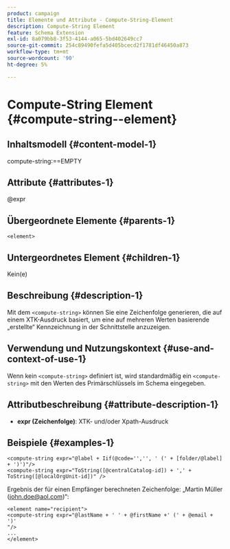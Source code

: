```yaml
---
product: campaign
title: Elemente und Attribute - Compute-String-Element
description: Compute-String Element
feature: Schema Extension
exl-id: 8a079bb8-3f53-4144-a065-5bd402649cc7
source-git-commit: 254c89490fefa5d405bcecd2f1781df46450a873
workflow-type: tm+mt
source-wordcount: '90'
ht-degree: 5%

---
```


# Compute-String Element {#compute-string--element}


## Inhaltsmodell {#content-model-1}

compute-string:==EMPTY

## Attribute {#attributes-1}

@expr

## Übergeordnete Elemente {#parents-1}

`<element>`

## Untergeordnetes Element {#children-1}

Kein(e)

## Beschreibung {#description-1}

Mit dem `<compute-string>` können Sie eine Zeichenfolge generieren, die auf einem XTK-Ausdruck basiert, um eine auf mehreren Werten basierende „erstellte“ Kennzeichnung in der Schnittstelle anzuzeigen.

## Verwendung und Nutzungskontext {#use-and-context-of-use-1}

Wenn kein `<compute-string>` definiert ist, wird standardmäßig ein `<compute-string>` mit den Werten des Primärschlüssels im Schema eingegeben.

## Attributbeschreibung {#attribute-description-1}

* **expr (Zeichenfolge)**: XTK- und/oder Xpath-Ausdruck

## Beispiele {#examples-1}

```
<compute-string expr="@label + Iif(@code='','', ' (' + [folder/@label] + ')')"/>  
<compute-string expr="ToString([@centralCatalog-id]) + ',' + ToString([@localOrgUnit-id])" />
```

Ergebnis der für einen Empfänger berechneten Zeichenfolge: „Martin Müller (john.doe@aol.com)“:

```
<element name="recipient">
<compute-string expr="@lastName + ' ' + @firstName +' (' + @email + ')'
"/>
...
</element>
```
